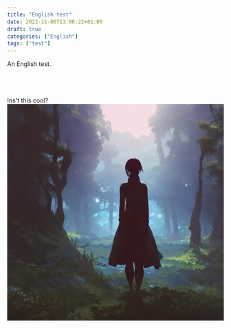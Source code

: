 ```yaml
---
title: "English test"
date: 2022-11-06T13:06:22+01:00
draft: true
categories: ["English"]
tags: ["test"]
---
```

An English test.
<br>
<br>
<br>
<br>
<br>
Ins't this cool?
![](featured.png)